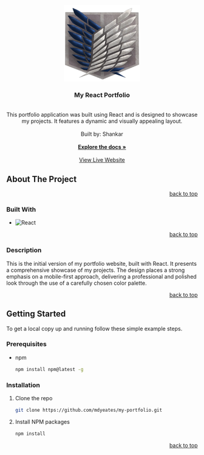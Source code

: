 <a name="readme-top"></a>

  <!-- PROJECT LOGO -->

  <br />
  <div align="center">
    <a href="https://github.com/mdyeates/my-portfolio">
      <img src="src/images/logo.png" alt="Logo" width="200" height="200">
    </a>
    <h3 align="center">My React Portfolio</h3>
    <p align="center"> 
    <br/>
      This portfolio application was built using React and is designed to showcase my projects. It features a dynamic and visually appealing layout. <br/>
      <br/>
      Built by: Shankar
      <br/>
      <br/>
      <a href="https://github.com/superb-shan/portfolio-temp"><strong>Explore the docs »</strong></a>
      <br/>
      <br/>
      <a href="">View Live Website</a>
    </p>
  </div>
  
  <!-- ABOUT THE PROJECT -->
  
  ## About The Project

  <p align="right"><a href="#readme-top">back to top</a></p>
  
  ### Built With
  
  - ![React](https://img.shields.io/badge/React-20232A?style=for-the-badge&logo=React&logoColor=61DAFB)

  <p align="right"><a href="#readme-top">back to top</a></p>
  
  ### Description
  
  This is the initial version of my portfolio website, built with React. It presents a comprehensive showcase of my projects. The design places a strong emphasis on a mobile-first approach, delivering a professional and polished look through the use of a carefully chosen color palette.
  
  <p align="right"><a href="#readme-top">back to top</a></p>

<!-- GETTING STARTED -->

## Getting Started

To get a local copy up and running follow these simple example steps.

### Prerequisites

- npm
  ```sh
  npm install npm@latest -g
  ```

### Installation

1. Clone the repo
   ```sh
   git clone https://github.com/mdyeates/my-portfolio.git
   ```
2. Install NPM packages
   ```sh
   npm install
   ```

  <p align="right"><a href="#readme-top">back to top</a></p>
